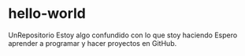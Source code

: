 # hello-world
UnRepositorio
Estoy algo confundido con lo que stoy haciendo
Espero aprender a programar y hacer proyectos en GitHub.
